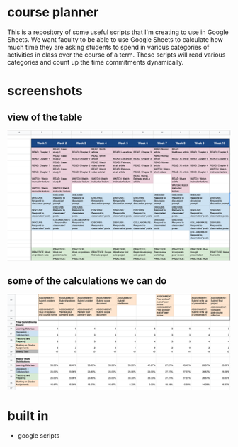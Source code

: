 # course planner

This is a repository of some useful scripts that I'm creating to use in Google Sheets. 
We want faculty to be able to use Google Sheets to calculate how much time they are asking students to spend in various categories of activities in class over the course of a term.  These scripts will read various categories and count up the time commitments dynamically. 

# screenshots
## view of the table
![table view](https://github.com/larsz-o/course-planning-guide-google-sheets-scripts/blob/master/screenshots/table.png)

## some of the calculations we can do
![calculations](https://github.com/larsz-o/course-planning-guide-google-sheets-scripts/blob/master/screenshots/calcs.png)

# built in
* google scripts 
